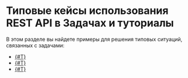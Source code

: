 # Типовые кейсы использования REST API в Задачах и туториалы

В этом разделе вы найдете примеры для решения типовых ситуаций, связанных с задачами:

- [{#T}](./how-to-create-task-with-file.md)
- [{#T}](./how-to-upload-file-to-task.md)
- [{#T}](./how-to-create-comment-with-file.md)